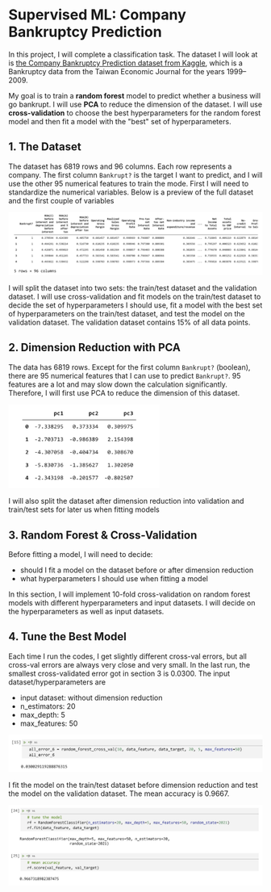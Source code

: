 # Supervised ML: Company Bankruptcy Prediction

In this project, I will complete a classification task. The dataset I will look at is [the Company Bankruptcy Prediction dataset from Kaggle](https://www.kaggle.com/fedesoriano/company-bankruptcy-prediction), which is a Bankruptcy data from the Taiwan Economic Journal for the years 1999–2009.


My goal is to train a **random forest** model to predict whether a business will go bankrupt. I will use **PCA** to reduce the dimension of the dataset. I will use **cross-validation** to choose the best hyperparameters for the random forest model and then fit a model with the "best" set of hyperparameters.

## 1. The Dataset

The dataset has 6819 rows and 96 columns. Each row represents a company. The first column `Bankrupt?` is the target I want to predict, and I will use the other 95 numerical features to train the mode. First I will need to standardize the numerical variables. Below is a preview of the full dataset and the first couple of variables

<img src="full_data_preview.png" alt="preview of the dataset" width="900"/>

I will split the dataset into two sets: the train/test dataset and the validation dataset. I will use cross-validation and fit models on the train/test dataset to decide the set of hyperparameters I should use, fit a model with the best set of hyperparameters on the train/test dataset, and test the model on the validation dataset. The validation dataset contains 15% of all data points.

## 2. Dimension Reduction with PCA

The data has 6819 rows. Except for the first column `Bankrupt?` (boolean), there are 95 numerical features that I can use to predict `Bankrupt?`. 95 features are a lot and may slow down the calculation significantly. Therefore, I will first use PCA to reduce the dimension of this dataset.

<img src="reduced_data_preview.png" alt="preview of the dataset" width="300"/>

I will also split the dataset after dimension reduction into validation and train/test sets for later us when fitting models

## 3. Random Forest & Cross-Validation

Before fitting a model, I will need to decide:

* should I fit a model on the dataset before or after dimension reduction
* what hyperparameters I should use when fitting a model

In this section, I will implement 10-fold cross-validation on random forest models with different hyperparameters and input datasets. I will decide on the hyperparameters as well as input datasets.

## 4. Tune the Best Model

Each time I run the codes, I get slightly different cross-val errors, but all cross-val errors are always very close and very small. In the last run, the smallest cross-validated error got in section 3 is 0.0300. The input dataset/hyperparameters are

* input dataset: without dimension reduction  
* n_estimators: 20  
* max_depth: 5  
* max_features: 50

<img src="best_hyperparas.png" alt="preview of the dataset" width="700"/>


I fit the model on the train/test dataset before dimension reduction and test the model on the validation dataset. The mean accuracy is 0.9667.


<img src="tune_model.png" alt="preview of the dataset" width="700"/>